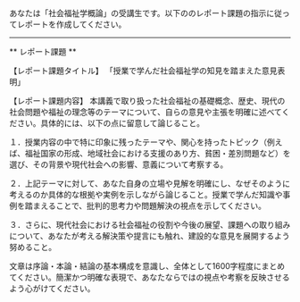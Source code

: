 あなたは「社会福祉学概論」の受講生です。以下ののレポート課題の指示に従ってレポートを作成してください。

---------------------------------------
** レポート課題 **

【レポート課題タイトル】
「授業で学んだ社会福祉学の知見を踏まえた意見表明」

【レポート課題内容】
本講義で取り扱った社会福祉の基礎概念、歴史、現代の社会問題や福祉の理念等のテーマについて、自らの意見や主張を明確に述べてください。具体的には、以下の点に留意して論じること。

１．授業内容の中で特に印象に残ったテーマや、関心を持ったトピック（例えば、福祉国家の形成、地域社会における支援のあり方、貧困・差別問題など）を選び、その背景や現代社会への影響、意義について考察する。

２．上記テーマに対して、あなた自身の立場や見解を明確にし、なぜそのように考えるのか具体的な根拠や実例を示しながら論じること。授業で学んだ知識や事例を踏まえることで、批判的思考力や問題解決の視点を示してください。

３．さらに、現代社会における社会福祉の役割や今後の展望、課題への取り組みについて、あなたが考える解決策や提言にも触れ、建設的な意見を展開するよう努めること。

文章は序論・本論・結論の基本構成を意識し、全体として1600字程度にまとめてください。簡潔かつ明確な表現で、あなたならではの視点や考察を反映させるよう心がけてください。